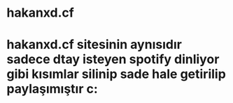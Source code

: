 # hakanxd.cf
# hakanxd.cf sitesinin aynısıdır sadece dtay isteyen spotify dinliyor gibi kısımlar silinip sade hale getirilip paylaşımıştır c:

